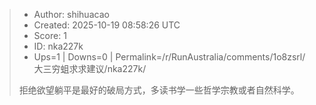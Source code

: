 > - Author: shihuacao
> - Created: 2025-10-19 08:58:26 UTC
> - Score: 1
> - ID: nka227k
> - Ups=1 | Downs=0 | Permalink=/r/RunAustralia/comments/1o8zsrl/大三穷蛆求求建议/nka227k/
>
> 拒绝欲望躺平是最好的破局方式，多读书学一些哲学宗教或者自然科学。
